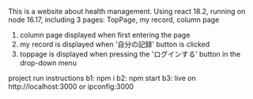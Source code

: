 This is a website about health management. Using react 18.2, running on node 16.17, including 3 pages: TopPage, my record, column page

1. column page displayed when first entering the page
2. my record is displayed when '自分の記録' button is clicked
3. toppage is displayed when pressing the 'ログインする' button in the drop-down menu

project run instructions
b1: npm i
b2: npm start
b3: live on http://localhost:3000 or ipconfig:3000
